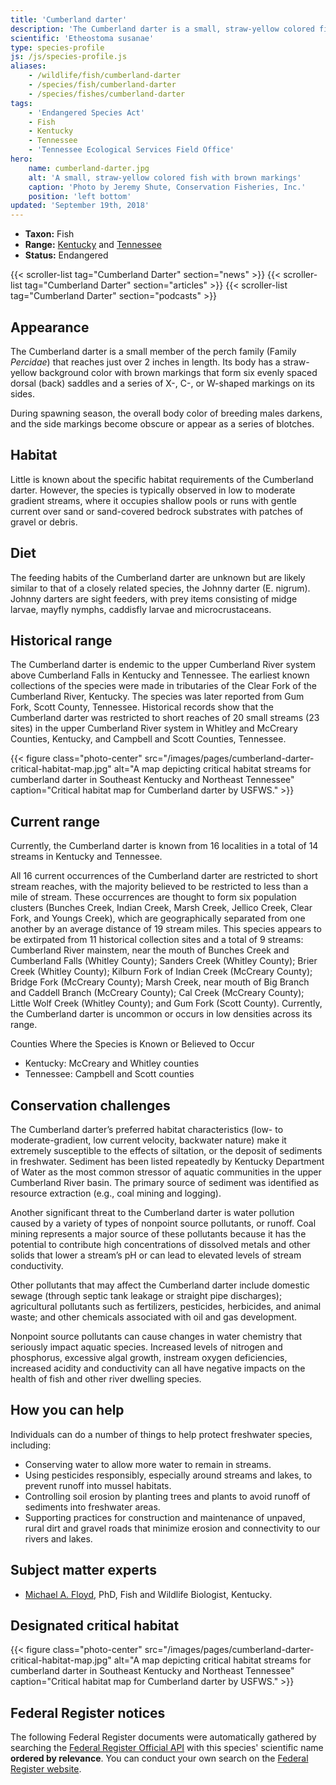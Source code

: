 ```yaml
---
title: 'Cumberland darter'
description: 'The Cumberland darter is a small, straw-yellow colored fish with brown markings found in 14 streams in Kentucky and Tennessee. It is protected as an endangered species and is threatened primarily by water pollution.'
scientific: 'Etheostoma susanae'
type: species-profile
js: /js/species-profile.js
aliases:
    - /wildlife/fish/cumberland-darter
    - /species/fish/cumberland-darter
    - /species/fishes/cumberland-darter
tags:
    - 'Endangered Species Act'
    - Fish
    - Kentucky
    - Tennessee
    - 'Tennessee Ecological Services Field Office'
hero:
    name: cumberland-darter.jpg
    alt: 'A small, straw-yellow colored fish with brown markings'
    caption: 'Photo by Jeremy Shute, Conservation Fisheries, Inc.'
    position: 'left bottom'
updated: 'September 19th, 2018'
---
```


- **Taxon:** Fish
- **Range:** [Kentucky](/kentucky) and [Tennessee](/tennessee)
- **Status:** Endangered

{{< scroller-list tag="Cumberland Darter" section="news" >}}
{{< scroller-list tag="Cumberland Darter" section="articles" >}}
{{< scroller-list tag="Cumberland Darter" section="podcasts" >}}

## Appearance

The Cumberland darter is a small member of the perch family (Family *Percidae*) that reaches just over 2 inches in length. Its body has a straw-yellow background color with brown markings that form six evenly spaced dorsal (back) saddles and a series of X-, C-, or W-shaped markings on its sides.

During spawning season, the overall body color of breeding males darkens, and the side markings become obscure or appear as a series of blotches.

## Habitat

Little is known about the specific habitat requirements of the Cumberland darter. However, the species is typically observed in low to moderate gradient streams, where it occupies shallow pools or runs with gentle current over sand or sand-covered bedrock substrates with patches of gravel or debris.

## Diet

The feeding habits of the Cumberland darter are unknown but are likely similar to that of a closely related species, the Johnny darter (E. nigrum). Johnny darters are sight feeders, with prey items consisting of midge larvae, mayfly nymphs, caddisfly larvae and microcrustaceans.

## Historical range

The Cumberland darter is endemic to the upper Cumberland River system above Cumberland Falls in Kentucky and Tennessee. The earliest known collections of the species were made in tributaries of the Clear Fork of the Cumberland River, Kentucky. The species was later reported from Gum Fork, Scott County, Tennessee. Historical records show that the Cumberland darter was restricted to short reaches of 20 small streams (23 sites) in the upper Cumberland River system in Whitley and McCreary Counties, Kentucky, and Campbell and Scott Counties, Tennessee.

{{< figure class="photo-center" src="/images/pages/cumberland-darter-critical-habitat-map.jpg" alt="A map depicting critical habitat streams for cumberland darter in Southeast Kentucky and Northeast Tennessee" caption="Critical habitat map for Cumberland darter by USFWS." >}}

## Current range

Currently, the Cumberland darter is known from 16 localities in a total of 14 streams in Kentucky and Tennessee.

All 16 current occurrences of the Cumberland darter are restricted to short stream reaches, with the majority believed to be restricted to less than a mile of stream. These occurrences are thought to form six population clusters (Bunches Creek, Indian Creek, Marsh Creek, Jellico Creek, Clear Fork, and Youngs Creek), which are geographically separated from one another by an average distance of 19 stream miles. This species appears to be extirpated from 11 historical collection sites and a total of 9 streams: Cumberland River mainstem, near the mouth of Bunches Creek and Cumberland Falls (Whitley County); Sanders Creek (Whitley County); Brier Creek (Whitley County); Kilburn Fork of Indian Creek (McCreary County); Bridge Fork (McCreary County); Marsh Creek, near mouth of Big Branch and Caddell Branch (McCreary County); Cal Creek (McCreary County); Little Wolf Creek (Whitley County); and Gum Fork (Scott County). Currently, the Cumberland darter is uncommon or occurs in low densities across its range.

Counties Where the Species is Known or Believed to Occur

- Kentucky: McCreary and Whitley counties
- Tennessee: Campbell and Scott counties

## Conservation challenges

The Cumberland darter’s preferred habitat characteristics (low- to moderate-gradient, low current velocity, backwater nature) make it extremely susceptible to the effects of siltation, or the deposit of sediments in freshwater. Sediment has been listed repeatedly by Kentucky Department of Water as the most common stressor of aquatic communities in the upper Cumberland River basin. The primary source of sediment was identified as resource extraction (e.g., coal mining and logging).

Another significant threat to the Cumberland darter is water pollution caused by a variety of types of nonpoint source pollutants, or runoff. Coal mining represents a major source of these pollutants because it has the potential to contribute high concentrations of dissolved metals and other solids that lower a stream’s pH or can lead to elevated levels of stream conductivity.

Other pollutants that may affect the Cumberland darter include domestic sewage (through septic tank leakage or straight pipe discharges); agricultural pollutants such as fertilizers, pesticides, herbicides, and animal waste; and other chemicals associated with oil and gas development.

Nonpoint source pollutants can cause changes in water chemistry that seriously impact aquatic species. Increased levels of nitrogen and phosphorus, excessive algal growth, instream oxygen deficiencies, increased acidity and conductivity can all have negative impacts on the health of fish and other river dwelling species.

## How you can help

Individuals can do a number of things to help protect freshwater species, including:

- Conserving water to allow more water to remain in streams.
- Using pesticides responsibly, especially around streams and lakes, to prevent runoff into mussel habitats.
- Controlling soil erosion by planting trees and plants to avoid runoff of sediments into freshwater areas.
- Supporting practices for construction and maintenance of unpaved, rural dirt and gravel roads that minimize erosion and connectivity to our rivers and lakes.

## Subject matter experts

- [Michael A. Floyd](mailto:mike_floyd@fws.gov?subject=Cumberland+darter), PhD, Fish and Wildlife Biologist, Kentucky.

## Designated critical habitat

{{< figure class="photo-center" src="/images/pages/cumberland-darter-critical-habitat-map.jpg" alt="A map depicting critical habitat streams for cumberland darter in Southeast Kentucky and Northeast Tennessee" caption="Critical habitat map for Cumberland darter by USFWS." >}}

## Federal Register notices

The following Federal Register documents were automatically gathered by searching the [Federal Register Official API](https://www.federalregister.gov/blog/learn/developers) with this species' scientific name **ordered by relevance**. You can conduct your own search on the [Federal Register website](https://www.federalregister.gov/articles/search).

